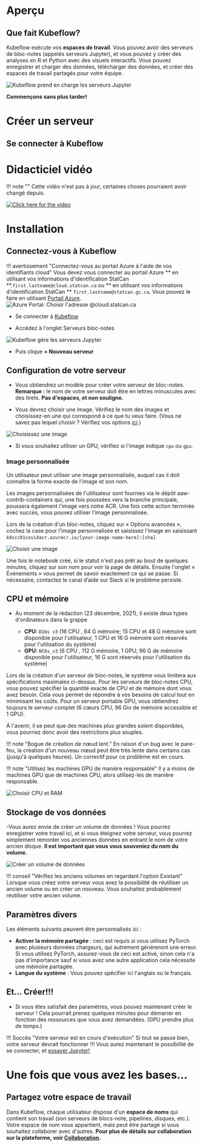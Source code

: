 # Aperçu

## Que fait Kubeflow?

Kubeflow exécute vos **espaces de travail**. Vous pouvez avoir des serveurs de
bloc-notes (appelés serveurs Jupyter), et vous pouvez y créer des analyses en R
et Python avec des visuels interactifs. Vous pouvez enregistrer et charger des
données, télécharger des données, et créer des espaces de travail partagés pour
votre équipe.

![Kubeflow prend en charge les serveurs Jupyter](../images/jupyter_visual.png)

**Commençons sans plus tarder!**

# Créer un serveur

## Se connecter à Kubeflow

# Didacticiel vidéo

<!-- prettier-ignore -->
!!! note "" 
    Cette vidéo n'est pas à jour, certaines choses pourraient avoir changé depuis.

[![Click here for the video](../images/KubeflowVideo.PNG)](https://www.youtube.com/watch?v=xaI6ExYdxc4&list=PL1zlA2D7AHugkDdiyeUHWOKGKUd3MB_nD&index=1 "Espace de travail d'analyse avancée - Kubeflow")

# Installation

## Connectez-vous à Kubeflow

<!-- prettier-ignore -->
!!! avertissement "Connectez-vous au portail Azure à l'aide de vos identifiants cloud"
    Vous devez vous connecter au portail Azure ** en utilisant vos informations d'identification StatCan **.`first.lastname@cloud.statcan.ca` ou ** en utilisant vos informations d'identification StatCan ** `first.lastname@statcan.gc.ca`. Vous pouvez le faire en utilisant
    [Portail Azure](https://portal.azure.com).
    ![Azure Portal: Choisir l'adresse `@cloud.statcan.ca` ](../images/azure-login.png)

- Se connecter à [Kubeflow](https://kubeflow.aaw.cloud.statcan.ca)

- Accédez à l'onglet Serveurs bloc-notes

![Kubeflow gère les serveurs Jupyter](../images//kubeflow-main-ui.PNG)

- Puis clique **+ Nouveau serveur**

## Configuration de votre serveur

- Vous obtiendrez un modèle pour créer votre serveur de bloc-notes. **Remarque
  :** le nom de votre serveur doit être en lettres minuscules avec des tirets.
  **Pas d'espaces, et non souligne.**

- Vous devrez choisir une image. Vérifiez le nom des images et choisissez-en une
  qui correspond à ce que tu veux faire. (Vous ne savez pas lequel choisir ?
  Vérifiez vos options [ici](./Selecting-an-Image.md).)

![Choisissez une image](../images/select-image-screenshot.PNG)

- Si vous souhaitez utiliser un GPU, vérifiez si l'image indique `cpu` ou `gpu`.

### Image personnalisée

Un utilisateur peut utiliser une image personnalisée, auquel cas il doit connaître la forme exacte de l'image et son nom.

Les images personnalisées de l'utilisateur sont fournies via le dépôt aaw-contrib-containers qui, une fois poussées vers la branche principale, poussera également l'image vers notre ACR. Une fois cette action terminée avec succès, vous pouvez utiliser l'image personnalisée.

Lors de la création d'un bloc-notes, cliquez sur « Options avancées », cochez la case pour l'image personnalisée et saisissez l'image en saisissant `k8scc01covidacr.azurecr.io/[your-image-name-here]:[sha]`.

![Choisir une image](../images/customNotebook.PNG)

Une fois le notebook créé, si le statut n'est pas prêt au bout de quelques minutes, cliquez sur son nom pour voir la page de détails. Ensuite l'onglet « Événements » vous permet de savoir exactement ce qui se passe. Si nécessaire, contactez le canal d’aide sur Slack si le problème persiste.

## CPU et mémoire

- Au moment de la rédaction (23 décembre, 2021), il existe deux types
  d'ordinateurs dans la grappe

  - **CPU:** `D16s v3` (16 CPU , 64 G mémoire; 15 CPU et 48 G mémoire sont
    disponible pour l'utilisateur, 1 CPU et 16 G mémoire sont réservés pour
    l'utilisation du système)
  - **GPU:** `NC6s_v3` (6 CPU , 112 G mémoire, 1 GPU; 96 G de mémoire disponible
    pour l'utilisateur, 16 G sont réservés pour l'utilisation du système)

Lors de la création d'un serveur de bloc-notes, le système vous limitera aux
spécifications maximales ci-dessus. Pour les serveurs de bloc-notes CPU, vous
pouvez spécifier la quantité exacte de CPU et de mémoire dont vous avez besoin.
Cela vous permet de répondre à vos besoins de calcul tout en minimisant les
coûts. Pour un serveur portable GPU, vous obtiendrez toujours le serveur complet
(6 cœurs CPU, 96 Gio de mémoire accessible et 1 GPU).

À l'avenir, il se peut que des machines plus grandes soient disponibles, vous
pourriez donc avoir des restrictions plus souples.

<!-- prettier-ignore -->
!!! note "Bogue de création de nœud lent."
    En raison d'un bug avec le pare-feu, la création d'un nouveau nœud peut être très
    lente dans certains cas (jusqu'à quelques heures). Un correctif pour ce problème est en cours.

<!-- prettier-ignore -->
!!! note "Utilisez les machines GPU de manière responsable"
    Il y a moins de machines GPU que de machines CPU, alors utilisez-les de manière responsable.

![Choisir CPU et RAM](../images/cpu-ram.PNG)

## Stockage de vos données

-Vous aurez envie de créer un volume de données ! Vous pourrez enregistrer votre
travail ici, et si vous éteignez votre serveur, vous pourrez simplement remonter
vos anciennes données en entrant le nom de votre ancien disque. **Il est
important que vous vous souveniez du nom du volume.**

![Créer un volume de données](../images/kubeflow_volumes.png)

<!-- prettier-ignore -->
!!! conseil "Vérifiez les anciens volumes en regardant l'option Existant"
    Lorsque vous créez votre serveur vous avez la possibilité de réutiliser un ancien volume
    ou en créer un nouveau. Vous souhaitez probablement réutiliser votre ancien volume.


## Paramètres divers

Les éléments suivants peuvent être personnalisés ici :

- **Activer la mémoire partagée** : ceci est requis si vous utilisez PyTorch avec plusieurs données
   chargeurs, qui autrement généreront une erreur. Si vous utilisez PyTorch, assurez-vous de ceci
   est activé, sinon cela n'a pas d'importance sauf si vous avez une autre application
   cela nécessite une mémoire partagée.
- **Langue du système** : Vous pouvez spécifier ici l'anglais ou le français.

## Et... Créer!!!

- Si vous êtes satisfait des paramètres, vous pouvez maintenant créer le serveur
  ! Cela pourrait prenez quelques minutes pour démarrer en fonction des
  ressources que vous avez demandées. (GPU prendre plus de temps.)

<!-- prettier-ignore -->
!!! Succès "Votre serveur est en cours d'exécution"
    Si tout se passe bien, votre serveur devrait fonctionner !!! Vous aurez maintenant le
    possibilité de se connecter, et [essayer Jupyter!](/daaas/en/1-Experiments/Jupyter)

# Une fois que vous avez les bases...

## Partagez votre espace de travail

Dans Kubeflow, chaque utilisateur dispose d'un **espace de noms** qui contient
son travail (son serveurs de blocs-note, pipelines, disques, etc.). Votre espace
de nom vous appartient, mais peut être partagé si vous souhaitez collaborer avec
d'autres. **Pour plus de détails sur collaboration sur la plateforme, voir
[Collaboration](../4-Collaboration/Overview.md).**

